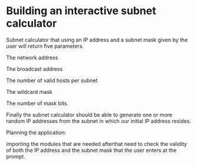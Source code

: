 # Building an interactive subnet calculator

Subnet calculator that using an IP address and a subnet mask given by the user will return five parameters.

The network address

The broadcast address 

The number of valid hosts per subnet

The wildcard mask

The number of mask bits.

Finally the subnet calculator should be able to generate one or more random IP addresses from the subnet in which our initial IP address resides.

Planning the application:

importing the modules that are needed afterthat need to check the validity of both the IP address and the subnet mask that the user enters at the prompt.
